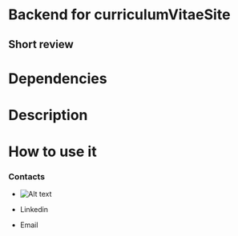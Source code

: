 # Backend for curriculumVitaeSite

## Short review


# Dependencies


# Description


# How to use it

### Contacts

-  ![Alt text](<img src="https://img.icons8.com/metro/104/000000/github.png"/>"GitHub")

- Linkedin

- Email

